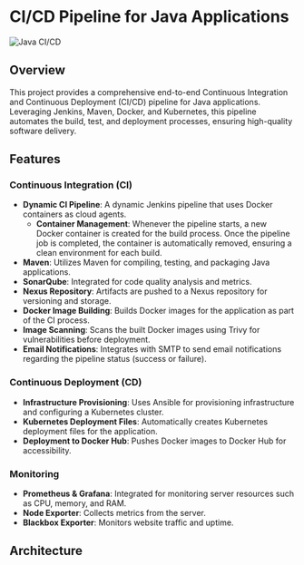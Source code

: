# CI/CD Pipeline for Java Applications

![Java CI/CD](https://img.shields.io/badge/Java-CI/CD-blue.svg)

## Overview

This project provides a comprehensive end-to-end Continuous Integration and Continuous Deployment (CI/CD) pipeline for Java applications. Leveraging Jenkins, Maven, Docker, and Kubernetes, this pipeline automates the build, test, and deployment processes, ensuring high-quality software delivery.

## Features

### Continuous Integration (CI)

- **Dynamic CI Pipeline**: A dynamic Jenkins pipeline that uses Docker containers as cloud agents.
  - **Container Management**: Whenever the pipeline starts, a new Docker container is created for the build process. Once the pipeline job is completed, the container is automatically removed, ensuring a clean environment for each build.
- **Maven**: Utilizes Maven for compiling, testing, and packaging Java applications.
- **SonarQube**: Integrated for code quality analysis and metrics.
- **Nexus Repository**: Artifacts are pushed to a Nexus repository for versioning and storage.
- **Docker Image Building**: Builds Docker images for the application as part of the CI process.
- **Image Scanning**: Scans the built Docker images using Trivy for vulnerabilities before deployment.
- **Email Notifications**: Integrates with SMTP to send email notifications regarding the pipeline status (success or failure).

### Continuous Deployment (CD)

- **Infrastructure Provisioning**: Uses Ansible for provisioning infrastructure and configuring a Kubernetes cluster.
- **Kubernetes Deployment Files**: Automatically creates Kubernetes deployment files for the application.
- **Deployment to Docker Hub**: Pushes Docker images to Docker Hub for accessibility.

### Monitoring

- **Prometheus & Grafana**: Integrated for monitoring server resources such as CPU, memory, and RAM.
- **Node Exporter**: Collects metrics from the server.
- **Blackbox Exporter**: Monitors website traffic and uptime.

## Architecture


